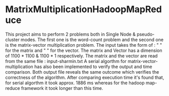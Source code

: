 # MatrixMultiplicationHadoopMapReduce

This project aims to perform 2 problems both in Single Node & pseudo-cluster modes. The first one is the word-count problem and the second one is the matrix-vector multiplication problem.
The input takes the form of : "<M> <row num> <col num> <element>" for the matrix and "<V> <row num> <col num> <element>" for the vector.
The matrix and Vector has a dimension of 1100 * 1100 & 1100 * 1 respectively. The matrix and the vector are read from the same file : input-sharmin.txt
A serial algorthm for matrix-vector-multiplication has also been implemented to verify the output and time comparison.
Both output file reveals the same outcome which verifies the correctness of the algorithm. After comparing execution time it's found that, for serial algorthm it took approx. 1886 ms whereas for the hadoop map-reduce framework it took longer than this time.
